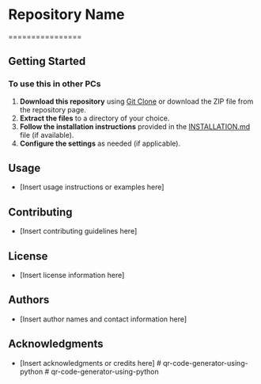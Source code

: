 # Repository Name

================

## Getting Started

### To use this in other PCs

1. **Download this repository** using [Git Clone](https://git-scm.com/docs/git-clone) or download the ZIP file from the repository page.
2. **Extract the files** to a directory of your choice.
3. **Follow the installation instructions** provided in the [INSTALLATION.md](INSTALLATION.md) file (if available).
4. **Configure the settings** as needed (if applicable).

## Usage

-  [Insert usage instructions or examples here]

## Contributing

-  [Insert contributing guidelines here]

## License

-  [Insert license information here]

## Authors

-  [Insert author names and contact information here]

## Acknowledgments

-  [Insert acknowledgments or credits here]
#   q r - c o d e - g e n e r a t o r - u s i n g - p y t h o n  
 #   q r - c o d e - g e n e r a t o r - u s i n g - p y t h o n  
 